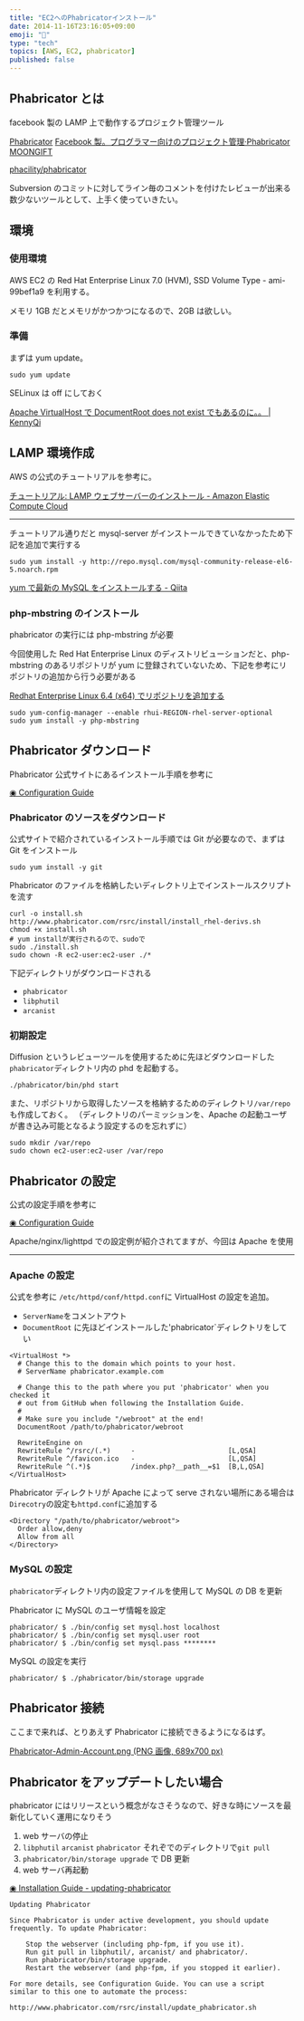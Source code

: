 ```yaml
---
title: "EC2へのPhabricatorインストール"
date: 2014-11-16T23:16:05+09:00
emoji: "📣"
type: "tech"
topics: [AWS, EC2, phabricator]
published: false
---
```


## Phabricator とは

facebook 製の LAMP 上で動作するプロジェクト管理ツール

[Phabricator](http://phabricator.org/ "Phabricator")
[Facebook 製。プログラマー向けのプロジェクト管理·Phabricator MOONGIFT](http://www.moongift.jp/2013/03/20130313-2/ "Facebook製。プログラマー向けのプロジェクト管理·Phabricator MOONGIFT")

[phacility/phabricator](https://github.com/phacility/phabricator "phacility/phabricator")

Subversion のコミットに対してライン毎のコメントを付けたレビューが出来る数少ないツールとして、上手く使っていきたい。

## 環境

### 使用環境

AWS EC2 の Red Hat Enterprise Linux 7.0 (HVM), SSD Volume Type - ami-99bef1a9 を利用する。

メモリ 1GB だとメモリがかつかつになるので、2GB は欲しい。

### 準備

まずは yum update。

```
sudo yum update
```

SELinux は off にしておく

[Apache VirtualHost で DocumentRoot does not exist でもあるのに。。 | KennyQi](http://kennyqi.com/archives/43.html "Apache VirtualHostでDocumentRoot does not exist でもあるのに。。 | KennyQi")

## LAMP 環境作成

AWS の公式のチュートリアルを参考に。

[チュートリアル: LAMP ウェブサーバーのインストール - Amazon Elastic Compute Cloud](http://docs.aws.amazon.com/ja_jp/AWSEC2/latest/UserGuide/install-LAMP.html "チュートリアル: LAMP ウェブサーバーのインストール - Amazon Elastic Compute Cloud")

---

チュートリアル通りだと mysql-server がインストールできていなかったため下記を追加で実行する

```
sudo yum install -y http://repo.mysql.com/mysql-community-release-el6-5.noarch.rpm
```

[yum で最新の MySQL をインストールする - Qiita](http://qiita.com/kmats@github/items/48457b7e5046f3cdf4d8 "yumで最新のMySQLをインストールする - Qiita")

### php-mbstring のインストール

phabricator の実行には php-mbstring が必要

今回使用した Red Hat Enterprise Linux のディストリビューションだと、php-mbstring のあるリポジトリが yum に登録されていないため、下記を参考にリポジトリの追加から行う必要がある

[Redhat Enterprise Linux 6.4 (x64) でリポジトリを追加する](http://www.rem-system.com/post-847/ "Redhat Enterprise Linux 6.4 (x64) でリポジトリを追加する")

```
sudo yum-config-manager --enable rhui-REGION-rhel-server-optional
sudo yum install -y php-mbstring
```

## Phabricator ダウンロード

Phabricator 公式サイトにあるインストール手順を参考に

[◉ Configuration Guide](https://secure.phabricator.com/book/phabricator/article/configuration_guide/ "◉ Configuration Guide")

### Phabricator のソースをダウンロード

公式サイトで紹介されているインストール手順では Git が必要なので、まずは Git をインストール

```
sudo yum install -y git
```

Phabricator のファイルを格納したいディレクトリ上でインストールスクリプトを流す

```
curl -o install.sh http://www.phabricator.com/rsrc/install/install_rhel-derivs.sh
chmod +x install.sh
# yum installが実行されるので、sudoで
sudo ./install.sh
sudo chown -R ec2-user:ec2-user ./*
```

下記ディレクトリがダウンロードされる

- `phabricator`
- `libphutil`
- `arcanist`

### 初期設定

Diffusion というレビューツールを使用するために先ほどダウンロードした`phabricator`ディレクトリ内の phd を起動する。

```
./phabricator/bin/phd start
```

また、リポジトリから取得したソースを格納するためのディレクトリ`/var/repo`も作成しておく。
（ディレクトリのパーミッションを、Apache の起動ユーザが書き込み可能となるよう設定するのを忘れずに）

```
sudo mkdir /var/repo
sudo chown ec2-user:ec2-user /var/repo
```

## Phabricator の設定

公式の設定手順を参考に

[◉ Configuration Guide](https://secure.phabricator.com/book/phabricator/article/configuration_guide/ "◉ Configuration Guide")

Apache/nginx/lighttpd での設定例が紹介されてますが、今回は Apache を使用

---

### Apache の設定

公式を参考に `/etc/httpd/conf/httpd.conf`に VirtualHost の設定を追加。

- `ServerName`をコメントアウト
- `DocumentRoot` に先ほどインストールした'phabricator`ディレクトリをしてい

```
<VirtualHost *>
  # Change this to the domain which points to your host.
  # ServerName phabricator.example.com

  # Change this to the path where you put 'phabricator' when you checked it
  # out from GitHub when following the Installation Guide.
  #
  # Make sure you include "/webroot" at the end!
  DocumentRoot /path/to/phabricator/webroot

  RewriteEngine on
  RewriteRule ^/rsrc/(.*)     -                       [L,QSA]
  RewriteRule ^/favicon.ico   -                       [L,QSA]
  RewriteRule ^(.*)$          /index.php?__path__=$1  [B,L,QSA]
</VirtualHost>
```

Phabricator ディレクトリが Apache によって serve されない場所にある場合は`Direcotry`の設定も`httpd.conf`に追加する

```
<Directory "/path/to/phabricator/webroot">
  Order allow,deny
  Allow from all
</Directory>
```

### MySQL の設定

`phabricator`ディレクトリ内の設定ファイルを使用して MySQL の DB を更新

Phabricator に MySQL のユーザ情報を設定

```
phabricator/ $ ./bin/config set mysql.host localhost
phabricator/ $ ./bin/config set mysql.user root
phabricator/ $ ./bin/config set mysql.pass ********
```

MySQL の設定を実行

```
phabricator/ $ ./phabricator/bin/storage upgrade
```

## Phabricator 接続

ここまで来れば、とりあえず Phabricator に接続できるようになるはず。

[Phabricator-Admin-Account.png (PNG 画像, 689x700 px)](http://www.tecmint.com/wp-content/uploads/2014/09/Phabricator-Admin-Account.png "Phabricator-Admin-Account.png (PNG 画像, 689x700 px)")

## Phabricator をアップデートしたい場合

phabricator にはリリースという概念がなさそうなので、好きな時にソースを最新化していく運用になりそう

1. web サーバの停止
2. `libphutil` `arcanist` `phabricator` それぞでのディレクトリで`git pull`
3. `phabricator/bin/storage upgrade` で DB 更新
4. web サーバ再起動

[◉ Installation Guide - updating-phabricator](https://secure.phabricator.com/book/phabricator/article/installation_guide/#updating-phabricator "◉ Installation Guide - updating-phabricator")

```
Updating Phabricator

Since Phabricator is under active development, you should update frequently. To update Phabricator:

    Stop the webserver (including php-fpm, if you use it).
    Run git pull in libphutil/, arcanist/ and phabricator/.
    Run phabricator/bin/storage upgrade.
    Restart the webserver (and php-fpm, if you stopped it earlier).

For more details, see Configuration Guide. You can use a script similar to this one to automate the process:

http://www.phabricator.com/rsrc/install/update_phabricator.sh
```
